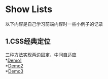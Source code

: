 Show Lists
==========
以下内容是自己学习前端内容时一些小例子的记录

1.CSS经典定位
--
三种方法实现两边固定，中间自适应  
  *[Demo1]( https://vicky-ding.github.io/web_study/csslayout/CSS_layout1.html)  
  *[Demo2](https://vicky-ding.github.io/web_study/csslayout/CSS_layout2.html)  
  *[Demo3](https://vicky-ding.github.io/web_study/csslayout/CSS_layout3.html)  
